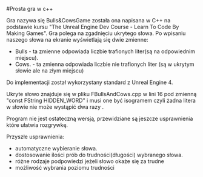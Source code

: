#Prosta gra w c++

Gra nazywa się Bulls&CowsGame została ona napisana w C++ na podstawie kursu "The Unreal Engine Dev Course - Learn To Code By Making Games". Gra polega na zgadnięciu ukrytego słowa. Po wpisaniu naszego słowa na ekranie wyświetlają się dwie zmienne:

- Bulls - ta zmienne odpowiada liczbie trafionych liter(są na odpowiednim miejscu).
- Cows. - ta zmienna odpowiada liczbie nie trafionych liter (są w ukrytym słowie ale na złym miejscu)

Do implementacji został wykorzystany standard z Unreal Engine 4.

Ukryte słowo znajduje się w pliku FBullsAndCows.cpp w lini 16 pod zmienną "const FString HIDDEN_WORD" i musi one być isogramem czyli żadna litera w słowie nie może wystąpić dwa razy .

Program nie jest ostateczną wersją, przewidziane są jeszcze usprawnienia które ułatwia rozgrywkę.

Przyszłe usprawnienia:

+ automatyczne wybieranie słowa. 
+ dostosowanie ilości prób do trudności(długości) wybranego słowa.
+ różne rodzaje podpowiedzi jeżeli słowo okaże się  za trudne 
+ możliwość wybrania poziomu trudności 

